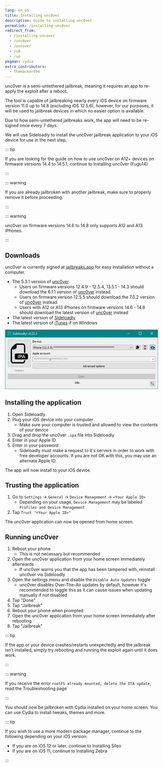 ```yaml
---
lang: en_US
title: Installing unc0ver
description: Guide to installing unc0ver
permalink: /installing-unc0ver
redirect_from:
  - /installing-uncover
  - /unc0ver
  - /uncover
  - /u0
  - /uo
pkgman: cydia
extra_contributors:
  - TheHacker894
---
```


unc0ver is a <router-link to="/types-of-jailbreak/#semi-untethered-jailbreaks">semi-untethered jailbreak</router-link>, meaning it requires an app to re-apply the exploit after a reboot.

The tool is capable of jailbreaking nearly every iOS device on firmware version 11.0 up to 14.8 (excluding iOS 12.5.6), however, for our purposes, it will be used to jailbreak devices in which no easier option is available.

Due to how semi-untethered jailbreaks work, the app will need to be <router-link to="/resigning-apps">re-signed</router-link> once every 7 days.

We will use Sideloadly to install the unc0ver jailbreak application to your iOS device for use in the next step.

::: tip

If you are looking for the guide on how to use unc0ver on A12+ devices on firmware versions 14.4 to 14.5.1, continue to <router-link to="/installing-unc0ver-fugu14">Installing unc0ver (Fugu14)</router-link>

:::

::: warning

If you are already jailbroken with another jailbreak, make sure to properly <router-link to="/restoring-rootfs">remove it</router-link> before proceeding.

:::

::: warning

unc0ver on firmware versions 14.6 to 14.8 only supports A12 and A13 iPhones.

:::

## Downloads

<div class="custom-container tip" id="ifJailbreaksAppSigned"><p>
unc0ver is currently signed at <a href="https://jailbreaks.app/" target="_blank">jailbreaks.app</a> for easy installation without a computer.
</p></div>

- The 5.3.1 version of [unc0ver](https://unc0ver.dev/downloads/5.3.1/72004596b31ba3eae886ac6cc781725879d3b7a4/unc0ver_5.3.1.ipa)
  - Users on firmware versions 12.4.9 - 12.5.4, 13.5.1 - 14.3 should download the 6.1.1 version of [unc0ver](https://unc0ver.dev/downloads/6.1.1/decf7c36cc08118dc83ba455f8ca42e0e3cf354c/unc0ver_Release_6.1.1.ipa) instead
  - Users on firmware version 12.5.5 should download the 7.0.2 version of [unc0ver](https://unc0ver.dev/downloads/7.0.2/11c3f7b0eea806ba3cac975f74dcc2cc4e916bac/unc0ver_Release_7.0.2.ipa) instead
  - Users with A12 or A13 iPhones on firmware versions 14.6 - 14.8 should download the latest version of [unc0ver](https://unc0ver.dev) instead
- The latest version of [Sideloadly](https://sideloadly.io/)
- The latest version of [iTunes](https://www.apple.com/itunes/download/win32) if on Windows

![A screenshot of the Sideloadly application (Windows)](/assets/images/sideloadly_win.png)

## Installing the application

1. Open Sideloadly
1. Plug your iOS device into your computer
    - Make sure your computer is trusted and allowed to view the contents of your device
1. Drag and drop the unc0ver `.ipa` file into Sideloadly
1. Enter in your Apple ID
1. Enter in your password
    - Sideloadly must make a request to it's servers in order to work with free developer accounts. If you are not OK with this, you may use an alternate Apple ID.

The app will now install to your iOS device.

## Trusting the application

1. Go to `Settings` -> `General` -> `Device Management` -> `<Your Apple ID>`
    - Depending on your usage, `Device Management` may be labeled `Profiles and Device Management`
1. Tap `Trust "<Your Apple ID>"`

The unc0ver application can now be opened from home screen.

## Running unc0ver

1. Reboot your phone
    - This is not necessary but recommended
1. Open the unc0ver application from your home screen immediately afterwards
    - If unc0ver warns you that the app has been tampered with, reinstall unc0ver via Sideloadly
1. Open the settings menu and disable the `Disable Auto Updates` toggle
    - unc0ver disables Over-The-Air updates by default, however it's recommended to toggle this as it can cause issues when updating manually if not disabled
1. Tap "Done"
1. Tap "Jailbreak"
1. Reboot your phone when prompted
1. Open the unc0ver application from your home screen immediately after rebooting
1. Tap "Jailbreak"

::: tip

If the app or your device crashes/restarts unexpectedly and the jailbreak isn't installed, simply try rebooting and running the exploit again until it does work.

:::

::: warning

If you receive the error `rootFS already mounted, delete the OTA update`, read the <router-link to="/troubleshooting/#rootfs-already-mounted">Troubleshooting</router-link> page

:::

You should now be jailbroken with Cydia installed on your home screen. You can use Cydia to install <router-link to="/faq/#what-are-tweaks">tweaks</router-link>, themes and more.

::: tip

If you wish to use a more modern package manager, continue to the following depending on your iOS version:

- If you are on iOS 12 or later, continue to <router-link to="/installing-sileo">Installing Sileo</router-link>
- If you are on iOS 11, continue to <router-link to="/installing-zebra">Installing Zebra</router-link>

:::
